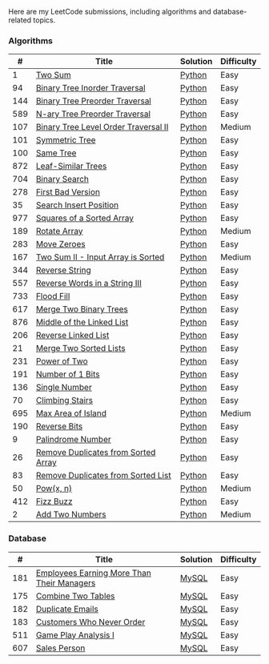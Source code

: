 Here are my LeetCode submissions, including algorithms and database-related topics.

### Algorithms

|#  |Title|Solution|Difficulty|
|---|---|---|---|
|1|[Two Sum](https://leetcode.com/problems/two-sum/)|[Python](Algorithms/1_TwoSum.py)|Easy|
|94|[Binary Tree Inorder Traversal](https://leetcode.com/problems/binary-tree-inorder-traversal/)|[Python](Algorithms/94_BinaryTreeInorderTraversal.py)|Easy|
|144|[Binary Tree Preorder Traversal](https://leetcode.com/problems/binary-tree-preorder-traversal/)|[Python](Algorithms/144_BinaryTreePreorderTraversal.py)|Easy|
|589|[N-ary Tree Preorder Traversal](https://leetcode.com/problems/n-ary-tree-preorder-traversal/)|[Python](Algorithms/589_N-aryTreePreorderTraversal.py)|Easy|
|107|[Binary Tree Level Order Traversal II](https://leetcode.com/problems/binary-tree-level-order-traversal-ii/)|[Python](Algorithms/107_BinaryTreeLevelOrderTraversalII.py)|Medium|
|101|[Symmetric Tree](https://leetcode.com/problems/symmetric-tree/)|[Python](Algorithms/101_SymmetricTree.py)|Easy|
|100|[Same Tree](https://leetcode.com/problems/same-tree/)|[Python](Algorithms/100_SameTree.py)|Easy|
|872|[Leaf-Similar Trees](https://leetcode.com/problems/leaf-similar-trees/)|[Python](Algorithms/872_Leaf-SimilarTrees.py)|Easy|
|704|[Binary Search](https://leetcode.com/problems/binary-search/)|[Python](Algorithms/204_BinarySearch.py)|Easy|
|278|[First Bad Version](https://leetcode.com/problems/first-bad-version/)|[Python](Algorithms/278_FirstBadVersion.py)|Easy|
|35|[Search Insert Position](https://leetcode.com/problems/search-insert-position/)|[Python](Algorithms/35_SearchInsertPosition.py)|Easy|
|977|[Squares of a Sorted Array](https://leetcode.com/problems/squares-of-a-sorted-array/)|[Python](Algorithms/977_SquaresofaSortedArray.py)|Easy|
|189|[Rotate Array](https://leetcode.com/problems/rotate-array/)|[Python](Algorithms/189_RotateArray.py)|Medium|
|283|[Move Zeroes](https://leetcode.com/problems/move-zeroes/)|[Python](Algorithms/283_MoveZeroes.py)|Easy|
|167|[Two Sum II - Input Array is Sorted](https://leetcode.com/problems/two-sum-ii-input-array-is-sorted/)|[Python](Algorithms/167_TwoSumII-InputArrayisSorted.py)|Medium|
|344|[Reverse String](https://leetcode.com/problems/reverse-string/)|[Python](Algorithms/344_ReverseString.py)|Easy|
|557|[Reverse Words in a String III](https://leetcode.com/problems/reverse-words-in-a-string-iii/)|[Python](Algorithms/557_ReverseWordsinaStringIII.py)|Easy|
|733|[Flood Fill](https://leetcode.com/problems/flood-fill/)|[Python](Algorithms/733_FloodFill.py)|Easy|
|617|[Merge Two Binary Trees](https://leetcode.com/problems/merge-two-binary-trees/)|[Python](Algorithms/617_MergeTwoBinaryTrees.py)|Easy|
|876|[Middle of the Linked List](https://leetcode.com/problems/middle-of-the-linked-list/)|[Python](Algorithms/876_MiddleoftheLinkedList.py)|Easy|
|206|[Reverse Linked List](https://leetcode.com/problems/reverse-linked-list/)|[Python](Algorithms/206_ReverseLinkedList.py)|Easy|
|21|[Merge Two Sorted Lists](https://leetcode.com/problems/merge-two-sorted-lists/)|[Python](Algorithms/21_MergeTwoSortedLists.py)|Easy|
|231|[Power of Two](https://leetcode.com/problems/power-of-two/)|[Python](Algorithms/231_PowerofTwo.py)|Easy|
|191|[Number of 1 Bits](https://leetcode.com/problems/number-of-1-bits/)|[Python](Algorithms/191_Numberof1Bits.py)|Easy|
|136|[Single Number](https://leetcode.com/problems/single-number/)|[Python](Algorithms/136_SingleNumber.py)|Easy|
|70|[Climbing Stairs](https://leetcode.com/problems/climbing-stairs/)|[Python](Algorithms/70_ClimbingStairs.py)|Easy|
|695|[Max Area of Island](https://leetcode.com/problems/max-area-of-island/)|[Python](Algorithms/695_MaxAreaofIsland.py)|Medium|
|190|[Reverse Bits](https://leetcode.com/problems/reverse-bits/)|[Python](Algorithms/190_ReverseBits.py)|Easy|
|9|[Palindrome Number](https://leetcode.com/problems/palindrome-number/)|[Python](Algorithms/9_PalindromeNumber.py)|Easy|
|26|[Remove Duplicates from Sorted Array](https://leetcode.com/problems/remove-duplicates-from-sorted-array/)|[Python](Algorithms/26_RemoveDuplicatesfromSortedArray.py)|Easy
|83|[Remove Duplicates from Sorted List](https://leetcode.com/problems/remove-duplicates-from-sorted-list/)|[Python](Algorithms/83_RemoveDuplicatesfromSortedList.py)|Easy|
|50|[Pow(x, n)](https://leetcode.com/problems/powx-n/)|[Python](Algorithms/50_Pow.py)|Medium|
|412|[Fizz Buzz](https://leetcode.com/problems/fizz-buzz/)|[Python](Algorithms/412_FizzBuzz.py)|Easy|
|2|[Add Two Numbers](https://leetcode.com/problems/add-two-numbers/)|[Python](Algorithms/2_AddTwoNumbers.py)|Medium|


### Database
|#|Title|Solution|Difficulty|
|---|---|---|---|
|181|[Employees Earning More Than Their Managers](https://leetcode.com/problems/employees-earning-more-than-their-managers/)|[MySQL](Database/181_EmployeesEarningMoreThanTheirManagers.sql)|Easy|
|175|[Combine Two Tables](https://leetcode.com/problems/combine-two-tables/)|[MySQL](Database/175_CombineTwoTables.sql)|Easy|
|182|[Duplicate Emails](https://leetcode.com/problems/duplicate-emails/)|[MySQL](Database/182_DuplicateEmails.sql)|Easy|
|183|[Customers Who Never Order](https://leetcode.com/problems/customers-who-never-order/)|[MySQL](Database/183_CustomersWhoNeverOrder.sql)|Easy|
|511|[Game Play Analysis I](https://leetcode.com/problems/game-play-analysis-i/)|[MySQL](Database/511_GamePlayAnalysisI.sql)|Easy|
|607|[Sales Person](https://leetcode.com/problems/sales-person/)|[MySQL](Database/607_SalesPerson.sql)|Easy|


